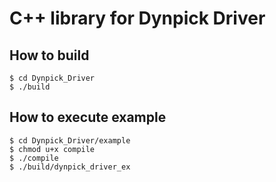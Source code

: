 # C++ library for Dynpick Driver

## How to build
```
$ cd Dynpick_Driver
$ ./build
```

## How to execute example
```
$ cd Dynpick_Driver/example
$ chmod u+x compile
$ ./compile
$ ./build/dynpick_driver_ex
```
